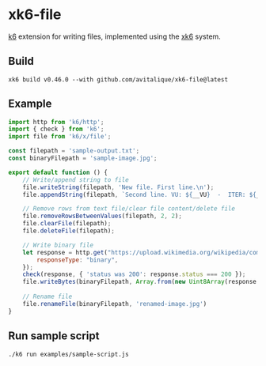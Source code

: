 # xk6-file
[k6](https://github.com/grafana/k6) extension for writing files, implemented using the
[xk6](https://github.com/grafana/xk6) system.

## Build
```shell
xk6 build v0.46.0 --with github.com/avitalique/xk6-file@latest
```

## Example
```javascript
import http from 'k6/http';
import { check } from 'k6';
import file from 'k6/x/file';

const filepath = 'sample-output.txt';
const binaryFilepath = 'sample-image.jpg';

export default function () {
    // Write/append string to file
    file.writeString(filepath, 'New file. First line.\n');
    file.appendString(filepath, `Second line. VU: ${__VU}  -  ITER: ${__ITER}`);

    // Remove rows from text file/clear file content/delete file
    file.removeRowsBetweenValues(filepath, 2, 2);
    file.clearFile(filepath);
    file.deleteFile(filepath);

    // Write binary file
    let response = http.get("https://upload.wikimedia.org/wikipedia/commons/3/3f/JPEG_example_flower.jpg", {
        responseType: "binary",
    });
    check(response, { 'status was 200': response.status === 200 });
    file.writeBytes(binaryFilepath, Array.from(new Uint8Array(response.body)));
    
    // Rename file
    file.renameFile(binaryFilepath, 'renamed-image.jpg')
}

```

## Run sample script
```shell
./k6 run examples/sample-script.js
```
